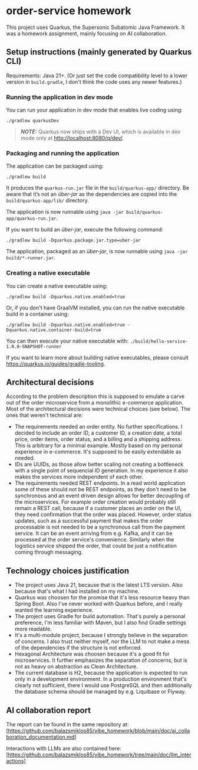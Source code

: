 # order-service homework

This project uses Quarkus, the Supersonic Subatomic Java Framework. It was a homework assignment, mainly focusing on AI collaboration.

## Setup instructions (mainly generated by Quarkus CLI)

Requirements: Java 21+. (Or just set the code compatibility level to a lower version in `build.gradle`, I don't think the code uses any newer features.)

### Running the application in dev mode

You can run your application in dev mode that enables live coding using:

```shell script
./gradlew quarkusDev
```

> **_NOTE:_**  Quarkus now ships with a Dev UI, which is available in dev mode only at <http://localhost:8080/q/dev/>.

### Packaging and running the application

The application can be packaged using:

```shell script
./gradlew build
```

It produces the `quarkus-run.jar` file in the `build/quarkus-app/` directory.
Be aware that it’s not an _über-jar_ as the dependencies are copied into the `build/quarkus-app/lib/` directory.

The application is now runnable using `java -jar build/quarkus-app/quarkus-run.jar`.

If you want to build an _über-jar_, execute the following command:

```shell script
./gradlew build -Dquarkus.package.jar.type=uber-jar
```

The application, packaged as an _über-jar_, is now runnable using `java -jar build/*-runner.jar`.

### Creating a native executable

You can create a native executable using:

```shell script
./gradlew build -Dquarkus.native.enabled=true
```

Or, if you don't have GraalVM installed, you can run the native executable build in a container using:

```shell script
./gradlew build -Dquarkus.native.enabled=true -Dquarkus.native.container-build=true
```

You can then execute your native executable with: `./build/hello-service-1.0.0-SNAPSHOT-runner`

If you want to learn more about building native executables, please consult <https://quarkus.io/guides/gradle-tooling>.

## Architectural decisions

According to the problem description this is supposed to emulate a carve out of the order microservice from a monolithic e-commerce application. Most of the architectural decisions were technical choices (see below). The ones that weren't technical are:

- The requirements needed an order entity. No further specifications. I decided to include an order ID, a customer ID, a creation date, a total price, order items, order status, and a billing and a shipping address. This is arbitrary for a minimal example. Mostly based on my personal experience in e-commerce. It's supposed to be easily extendable as needed.
- IDs are UUIDs, as those allow better scaling not creating a bottleneck with a single point of sequencial ID generation. In my experience it also makes the services more independent of each other.
- The requirements needed REST endpoints. In a read world application some of these should not be REST endpoints, as they don't need to be synchronous and an event driven design allows for better decoupling of the microservices. For example order creation would probably still remain a REST call, because if a customer places an order on the UI, they need confirmation that the order was placed. However, order status updates, such as a successful payment that makes the order processable is not needed to be a synchronous call from the payment service. It can be an event arriving from e.g. Kafka, and it can be processed at the order service's convenience. Similarly when the logistics service shipped the order, that could be just a notification coming through messaging.

## Technology choices justification

- The project uses Java 21, because that is the latest LTS version. Also because that's what I had installed on my machine.
- Quarkus was choosen for the promise that it's less resource heavy than Spring Boot. Also I've never worked with Quarkus before, and I really wanted the learning experience.
- The project uses Gradle for build automation. That's purely a personal preference, I'm less familiar with Maven, but I also find Gradle settings more readable.
- It's a multi-module project, because I strongly believe in the separation of concerns. I also trust neither myself, nor the LLM to not make a mess of the dependencies if the structure is not enforced.
- Hexagonal Architecture was choosen because it's a good fit for microservices. It further emphasizes the separation of concerns, but is not as heavy on abstraction as Clean Architecture.
- The current database is H2, because the application is expected to run only in a development environment. In a production environment that's clearly not sufficient, there I would use PostgreSQL and then additionally the database schema should be managed by e.g. Liquibase or Flyway.

## AI collaboration report

The report can be found in the same repository at: [https://github.com/balazsmiklos85/vibe_homework/blob/main/doc/ai_collaboration_documentation.md]

Interactions with LLMs are also contained here: [https://github.com/balazsmiklos85/vibe_homework/tree/main/doc/llm_interactions]
